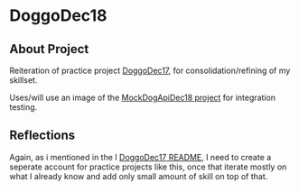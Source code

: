 # DoggoDec18
## About Project
Reiteration of practice project [DoggoDec17](https://github.com/mittons/doggoDec17), for consolidation/refining of my skillset.

Uses/will use an image of the [MockDogApiDec18 project](https://github.com/mittons/MockDogApiDec18) for integration testing.

## Reflections
Again, as i mentioned in the I [DoggoDec17 README](https://github.com/mittons/doggoDec17), I need to create a seperate account for practice projects like this, once that iterate mostly on what I already know and add only small amount of skill on top of that.